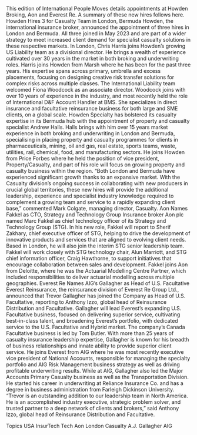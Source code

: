 This edition of International People Moves details appointments at Howden Broking, Aon and Everest Re.
A summary of these new hires follows here.
Howden Hires 3 for Casualty Team in London, Bermuda
Howden, the international insurance broker, announced the appointment of three hires in London and Bermuda. All three joined in May 2023 and are part of a wider strategy to meet increased client demand for specialist casualty solutions in these respective markets.
In London, Chris Harris joins Howden’s growing US Liability team as a divisional director. He brings a wealth of experience cultivated over 30 years in the market in both broking and underwriting roles. Harris joins Howden from Marsh where he has been for the past three years. His expertise spans across primary, umbrella and excess placements, focusing on designing creative risk transfer solutions for complex risks across multiple classes.
The International Liability team welcomed Fiona Woodcock as an associate director. Woodcock joins with over 10 years of experience in the industry, and most recently held the role of International D&F Account Handler at BMS. She specializes in direct insurance and facultative reinsurance business for both large and SME clients, on a global scale.
Howden Specialty has bolstered its casualty expertise in its Bermuda hub with the appointment of property and casualty specialist Andrew Halls. Halls brings with him over 15 years market experience in both broking and underwriting in London and Bermuda, specialising in placing property and casualty programmes for clients in pharmaceuticals, mining, oil and gas, real estate, sports teams, waste, utilities, rail, chemical, food, and manufacturing sectors. He joins Howden from Price Forbes where he held the position of vice president, Property/Casualty, and part of his role will focus on growing property and casualty business within the region.
“Both London and Bermuda have experienced significant growth thanks to an expansive market. With the Casualty division’s ongoing success in collaborating with new producers in crucial global territories, these new hires will provide the additional leadership, experience and specialist industry knowledge required to complement a growing team and service to a rapidly expanding client base,” commented Mark Colgate, managing director, Casualty.
Aon Names Fakkel as CTO, Strategy and Technology Group
Insurance broker Aon plc named Marc Fakkel as chief technology officer of its Strategy and Technology Group (STG).
In his new role, Fakkel will report to Sherif Zakhary, chief executive officer of STG, helping to drive the development of innovative products and services that are aligned to evolving client needs. Based in London, he will also join the interim STG senior leadership team.
Fakkel will work closely with STG technology chair, Alun Marriott, and STG chief information officer, Craig Hawthorne, to support initiatives that encourage collaboration between sales and development.
Fakkel joins Aon from Deloitte, where he was the Actuarial Modelling Centre Partner, which included responsibilities to deliver actuarial modelling across multiple geographies.
Everest Re Names AIG’s Gallagher as Head of U.S. Facultative
Everest Reinsurance, the reinsurance division of Everest Re Group Ltd., announced that Trevor Gallagher has joined the Company as Head of U.S. Facultative, reporting to Anthony Izzo, global head of Reinsurance Distribution and Facultative.
Gallagher will lead Everest’s expanding U.S. Facultative business, focused on delivering superior service, cultivating best-in-class talent, and broadening Everest’s portfolio, with dedicated service to the U.S. Facultative and Hybrid market. The company’s Canada Facultative business is led by Tom Butler.
With more than 25 years of casualty insurance leadership expertise, Gallagher is known for his breadth of business relationships and innate ability to provide superior client service. He joins Everest from AIG where he was most recently executive vice president of National Accounts, responsible for managing the specialty portfolio and AIG Risk Management business strategy as well as driving profitable underwriting results.
While at AIG, Gallagher also led the Major Accounts Primary Casualty business as well as the Transportation Division. He started his career in underwriting at Reliance Insurance Co. and has a degree in business administration from Farleigh Dickinson University.
“Trevor is an outstanding addition to our leadership team in North America. He is an accomplished industry executive, strategic problem solver, and trusted partner to a deep network of clients and brokers,” said Anthony Izzo, global head of Reinsurance Distribution and Facultative.

Topics
USA
InsurTech
Tech
Aon
London
Casualty
A.J. Gallagher
AIG
